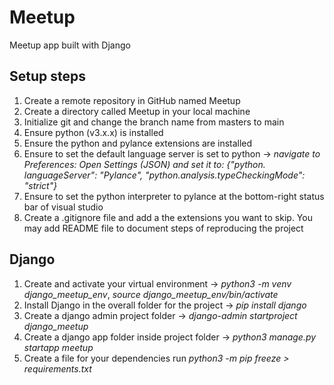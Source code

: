 # Meetup
Meetup app built with Django

## Setup steps
  1. Create a remote repository in GitHub named Meetup
  2. Create a directory called Meetup in your local machine
  3. Initialize git and change the branch name from masters to main
  4. Ensure python (v3.x.x) is installed
  5. Ensure the python and pylance extensions are installed
  6. Ensure to set the default language server is set to python -> *navigate to Preferences: Open Settings (JSON) and set it to: {"python.  languageServer": "Pylance", "python.analysis.typeCheckingMode": "strict"}*
  7. Ensure to set the python interpreter to pylance at the bottom-right status bar of visual studio
  8. Create a .gitignore file and add a the extensions you want to skip. You may add README file to document steps of reproducing the project 


## Django 
  1. Create and activate your virtual environment  -> *python3 -m venv django_meetup_env*, *source django_meetup_env/bin/activate*
  2. Install Django in the overall folder for the project -> *pip install django*
  2. Create a django admin project folder -> *django-admin startproject django_meetup*
  2. Create a django app folder inside project folder -> *python3 manage.py startapp meetup*
  3.  Create a file for your dependencies run *python3 -m pip freeze > requirements.txt*